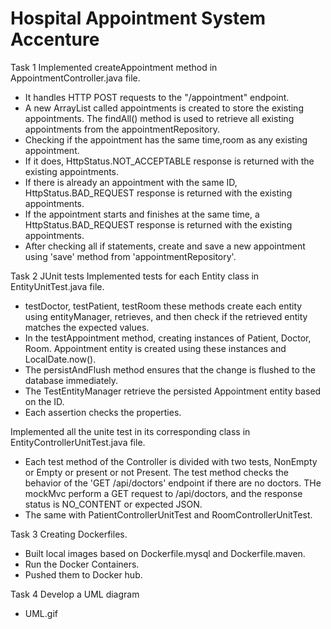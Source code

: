 # Hospital Appointment System Accenture

Task 1
Implemented createAppointment method in AppointmentController.java file.

- It handles HTTP POST requests to the "/appointment" endpoint.
- A new ArrayList called appointments is created to store the existing appointments.
  The findAll() method is used to retrieve all existing appointments from the appointmentRepository.
- Checking if the appointment has the same time,room as any existing appointment.
- If it does, HttpStatus.NOT_ACCEPTABLE response is returned with the existing appointments.
- If there is already an appointment with the same ID, HttpStatus.BAD_REQUEST response is returned with the existing appointments.
- If the appointment starts and finishes at the same time, a HttpStatus.BAD_REQUEST response is returned with the existing appointments.
- After checking all if statements, create and save a new appointment using 'save' method from 'appointmentRepository'.

Task 2
JUnit tests
Implemented tests for each Entity class in EntityUnitTest.java file.
- testDoctor, testPatient, testRoom these methods create each entity using entityManager, retrieves,
  and then check if the retrieved entity matches the expected values.
- In the testAppointment method, creating instances of Patient, Doctor, Room.
  Appointment entity is created using these instances and LocalDate.now().
- The persistAndFlush method ensures that the change is flushed to the database immediately.
- The TestEntityManager retrieve the persisted Appointment entity based on the ID.
- Each assertion checks the properties.

Implemented all the unite test in its corresponding class in EntityControllerUnitTest.java file.
- Each test method of the Controller is divided with two tests, NonEmpty or Empty or present or not Present.
  The test method checks the behavior of the 'GET /api/doctors' endpoint if there are no doctors.
  THe mockMvc perform a GET request to /api/doctors, and the response status is NO_CONTENT or expected JSON.
- The same with PatientControllerUnitTest and RoomControllerUnitTest.

Task 3
Creating Dockerfiles.
- Built local images based on Dockerfile.mysql and Dockerfile.maven.
- Run the Docker Containers.
- Pushed them to Docker hub.

Task 4
Develop a UML diagram
- UML.gif